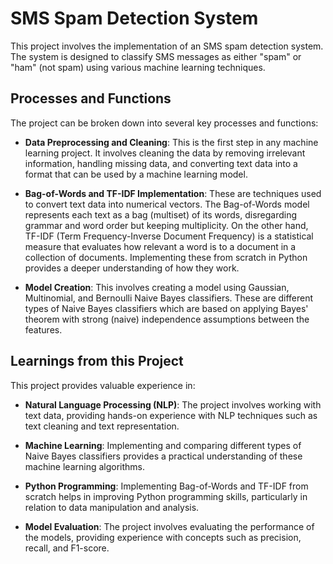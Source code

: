 # SMS Spam Detection System

This project involves the implementation of an SMS spam detection system. The system is designed to classify SMS messages as either "spam" or "ham" (not spam) using various machine learning techniques.

## Processes and Functions

The project can be broken down into several key processes and functions:

- **Data Preprocessing and Cleaning**: This is the first step in any machine learning project. It involves cleaning the data by removing irrelevant information, handling missing data, and converting text data into a format that can be used by a machine learning model.

- **Bag-of-Words and TF-IDF Implementation**: These are techniques used to convert text data into numerical vectors. The Bag-of-Words model represents each text as a bag (multiset) of its words, disregarding grammar and word order but keeping multiplicity. On the other hand, TF-IDF (Term Frequency-Inverse Document Frequency) is a statistical measure that evaluates how relevant a word is to a document in a collection of documents. Implementing these from scratch in Python provides a deeper understanding of how they work.

- **Model Creation**: This involves creating a model using Gaussian, Multinomial, and Bernoulli Naive Bayes classifiers. These are different types of Naive Bayes classifiers which are based on applying Bayes' theorem with strong (naive) independence assumptions between the features.

## Learnings from this Project

This project provides valuable experience in:

- **Natural Language Processing (NLP)**: The project involves working with text data, providing hands-on experience with NLP techniques such as text cleaning and text representation.

- **Machine Learning**: Implementing and comparing different types of Naive Bayes classifiers provides a practical understanding of these machine learning algorithms.

- **Python Programming**: Implementing Bag-of-Words and TF-IDF from scratch helps in improving Python programming skills, particularly in relation to data manipulation and analysis.

- **Model Evaluation**: The project involves evaluating the performance of the models, providing experience with concepts such as precision, recall, and F1-score.
